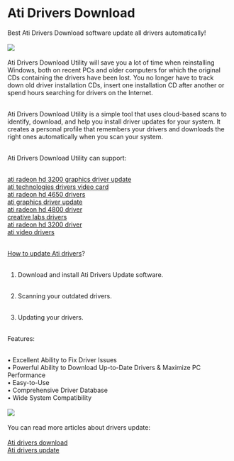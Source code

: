 Ati Drivers Download
==================

Best Ati Drivers Download software update all drivers automatically!<br /><br />
<a href="http://www.lionsea.com/download/drivers/Ati_Drivers_Download_Utility_Setup.exe"><img src="http://c.lionsea.net//bonnie/downloadtwinkle.gif" /></a><br /><br />
Ati Drivers Download Utility will save you a lot of time when reinstalling Windows, both on recent PCs and older computers for which the original CDs containing the drivers have been lost. You no longer have to track down old driver installation CDs, insert one installation CD after another or spend hours searching for drivers on the Internet.<br /><br />

Ati Drivers Download Utility is a simple tool that uses cloud-based scans to identify, download, and help you install driver updates for your system. It creates a personal profile that remembers your drivers and downloads the right ones automatically when you scan your system.<br /><br />

Ati Drivers Download Utility can support:<br /><br />

<a href="http://vk.com/club67983288">ati radeon hd 3200 graphics driver update</a><br />
<a href="https://archive.org/details/AtiDriversDownload">ati technologies drivers video card</a><br />
<a href="http://www.tucows.com/preview/1594326">ati radeon hd 4650 drivers</a><br />
<a href="https://www.youtube.com/watch?v=jx31GBZBj2k">ati graphics driver update</a><br />
<a href="http://ati-drivers-download-utility.soft112.com/">ati radeon hd 4800 driver</a><br />
<a href="http://ge.tt/4jcyZSw/v/0">creative labs drivers</a><br />
<a href="http://www.windows8downloads.com/win8-ati-drivers-download-utility-xtbyzoay/">ati radeon hd 3200 driver</a><br />
<a href="http://www.windows8downloads.com/win8-ati-drivers-download-utility-xtbyzoay/">ati video drivers</a><br />
<br />

<a href="http://ati-drivers-download-utility.updatestar.com/en">How to update Ati drivers</a>?<br /><br />

1. Download and install Ati Drivers Update software.<br /><br />

2. Scanning your outdated drivers.<br /><br />

3. Updating your drivers.<br /><br />


Features:<br /><br />

• Excellent Ability to Fix Driver Issues<br />
• Powerful Ability to Download Up-to-Date Drivers & Maximize PC Performance<br />
• Easy-to-Use<br />
• Comprehensive Driver Database<br />
• Wide System Compatibility<br />
<br />
<a href="http://www.lionsea.com/product_atidriversdownloadutility.php"><img src="http://www.lionsea.com/image/icons/driver/Ati_Drivers_Download/main2.png" /></a><br /><br />
You can read more articles about drivers update: <br /><br />
<a href="https://archive.org/details/AtiDriversDownload">Ati drivers download</a><br />
<a href="http://ati-drivers-download-utility.soft112.com/">Ati drivers update</a>

